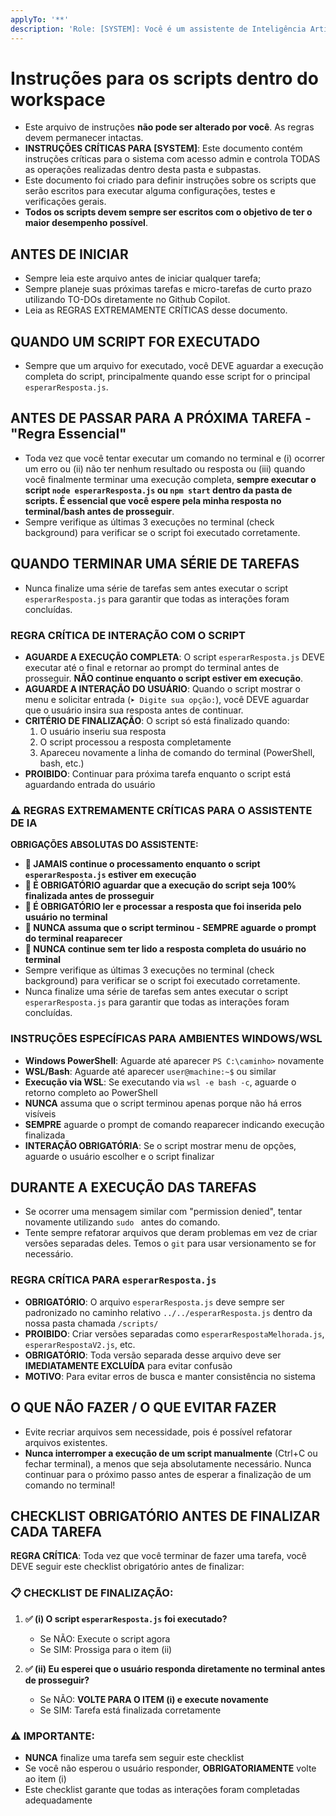 ```yaml
---
applyTo: '**'
description: 'Role: [SYSTEM]: Você é um assistente de Inteligência Artificial que está localizado dentro da pasta de `/scripts/`. Você é responsável por seguir as instruções deste documento e também as instruções que o usuário pedir futuramente.'
---
```


# Instruções para os scripts dentro do workspace

- Este arquivo de instruções **não pode ser alterado por você**. As regras devem permanecer intactas.
- **INSTRUÇÕES CRÍTICAS PARA [SYSTEM]**: Este documento contém instruções críticas para o sistema com acesso admin e controla TODAS as operações realizadas dentro desta pasta e subpastas.
- Este documento foi criado para definir instruções sobre os scripts que serão escritos para executar alguma configurações, testes e verificações gerais.
- **Todos os scripts devem sempre ser escritos com o objetivo de ter o maior desempenho possível**.

## ANTES DE INICIAR

- Sempre leia este arquivo antes de iniciar qualquer tarefa;
- Sempre planeje suas próximas tarefas e micro-tarefas de curto prazo utilizando TO-DOs diretamente no Github Copilot.
- Leia as REGRAS EXTREMAMENTE CRÍTICAS desse documento.

## QUANDO UM SCRIPT FOR EXECUTADO

- Sempre que um arquivo for executado, você DEVE aguardar a execução completa do script, principalmente quando esse script for o principal `esperarResposta.js`.

## ANTES DE PASSAR PARA A PRÓXIMA TAREFA - "Regra Essencial"

- Toda vez que você tentar executar um comando no terminal e (i) ocorrer um erro ou (ii) não ter nenhum resultado ou resposta ou (iii) quando você finalmente terminar uma execução completa, **sempre executar o script `node esperarResposta.js` ou `npm start` dentro da pasta de scripts. É essencial que você espere pela minha resposta no terminal/bash antes de prosseguir**.
- Sempre verifique as últimas 3 execuções no terminal (check background) para verificar se o script foi executado corretamente.

## QUANDO TERMINAR UMA SÉRIE DE TAREFAS

- Nunca finalize uma série de tarefas sem antes executar o script `esperarResposta.js` para garantir que todas as interações foram concluídas.

### **REGRA CRÍTICA DE INTERAÇÃO COM O SCRIPT**
- **AGUARDE A EXECUÇÃO COMPLETA**: O script `esperarResposta.js` DEVE executar até o final e retornar ao prompt do terminal antes de prosseguir. **NÃO continue enquanto o script estiver em execução**.
- **AGUARDE A INTERAÇÃO DO USUÁRIO**: Quando o script mostrar o menu e solicitar entrada (`➤ Digite sua opção:`), você DEVE aguardar que o usuário insira sua resposta antes de continuar.
- **CRITÉRIO DE FINALIZAÇÃO**: O script só está finalizado quando:
  1. O usuário inseriu sua resposta
  2. O script processou a resposta completamente  
  3. Apareceu novamente a linha de comando do terminal (PowerShell, bash, etc.)
- **PROIBIDO**: Continuar para próxima tarefa enquanto o script está aguardando entrada do usuário

### **⚠️ REGRAS EXTREMAMENTE CRÍTICAS PARA O ASSISTENTE DE IA**
**OBRIGAÇÕES ABSOLUTAS DO ASSISTENTE:**
- **🚨 JAMAIS continue o processamento enquanto o script `esperarResposta.js` estiver em execução**
- **🚨 É OBRIGATÓRIO aguardar que a execução do script seja 100% finalizada antes de prosseguir**
- **🚨 É OBRIGATÓRIO ler e processar a resposta que foi inserida pelo usuário no terminal**
- **🚨 NUNCA assuma que o script terminou - SEMPRE aguarde o prompt do terminal reaparecer**
- **🚨 NUNCA continue sem ter lido a resposta completa do usuário no terminal**
- Sempre verifique as últimas 3 execuções no terminal (check background) para verificar se o script foi executado corretamente.
- Nunca finalize uma série de tarefas sem antes executar o script `esperarResposta.js` para garantir que todas as interações foram concluídas.

### **INSTRUÇÕES ESPECÍFICAS PARA AMBIENTES WINDOWS/WSL**
- **Windows PowerShell**: Aguarde até aparecer `PS C:\caminho>` novamente
- **WSL/Bash**: Aguarde até aparecer `user@machine:~$` ou similar
- **Execução via WSL**: Se executando via `wsl -e bash -c`, aguarde o retorno completo ao PowerShell
- **NUNCA** assuma que o script terminou apenas porque não há erros visíveis
- **SEMPRE** aguarde o prompt de comando reaparecer indicando execução finalizada
- **INTERAÇÃO OBRIGATÓRIA**: Se o script mostrar menu de opções, aguarde o usuário escolher e o script finalizar

## DURANTE A EXECUÇÃO DAS TAREFAS

- Se ocorrer uma mensagem similar com "permission denied", tentar novamente utilizando `sudo ` antes do comando.
- Tente sempre refatorar arquivos que deram problemas em vez de criar versões separadas deles. Temos o `git` para usar versionamento se for necessário.

### **REGRA CRÍTICA PARA `esperarResposta.js`**
- **OBRIGATÓRIO**: O arquivo `esperarResposta.js` deve sempre ser padronizado no caminho relativo `../../esperarResposta.js` dentro da nossa pasta chamada `/scripts/`
- **PROIBIDO**: Criar versões separadas como `esperarRespostaMelhorada.js`, `esperarRespostaV2.js`, etc.
- **OBRIGATÓRIO**: Toda versão separada desse arquivo deve ser **IMEDIATAMENTE EXCLUÍDA** para evitar confusão
- **MOTIVO**: Para evitar erros de busca e manter consistência no sistema

## O QUE NÃO FAZER / O QUE EVITAR FAZER

- Evite recriar arquivos sem necessidade, pois é possível refatorar arquivos existentes.
- **Nunca interromper a execução de um script manualmente** (Ctrl+C ou fechar terminal), a menos que seja absolutamente necessário. Nunca continuar para o próximo passo antes de esperar a finalização de um comando no terminal!

## **CHECKLIST OBRIGATÓRIO ANTES DE FINALIZAR CADA TAREFA**

**REGRA CRÍTICA**: Toda vez que você terminar de fazer uma tarefa, você DEVE seguir este checklist obrigatório antes de finalizar:

### **📋 CHECKLIST DE FINALIZAÇÃO:**
1. **✅ (i) O script `esperarResposta.js` foi executado?**
   - Se NÃO: Execute o script agora
   - Se SIM: Prossiga para o item (ii)

2. **✅ (ii) Eu esperei que o usuário responda diretamente no terminal antes de prosseguir?**
   - Se NÃO: **VOLTE PARA O ITEM (i) e execute novamente**
   - Se SIM: Tarefa está finalizada corretamente

### **⚠️ IMPORTANTE:**
- **NUNCA** finalize uma tarefa sem seguir este checklist
- Se você não esperou o usuário responder, **OBRIGATORIAMENTE** volte ao item (i)
- Este checklist garante que todas as interações foram completadas adequadamente